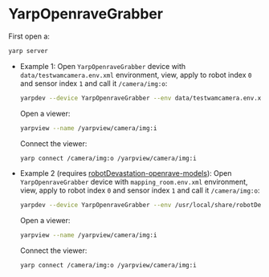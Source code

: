 # YarpOpenraveGrabber

First open a:
```bash
yarp server
```
- Example 1: Open `YarpOpenraveGrabber` device with `data/testwamcamera.env.xml` environment, view, apply to robot index `0` and sensor index `1` and call it `/camera/img:o`:
   ```bash
   yarpdev --device YarpOpenraveGrabber --env data/testwamcamera.env.xml --view --robotIndex 0 --sensorIndex 0 --name /camera/img:o
   ```
   Open a viewer:
   ```bash
   yarpview --name /yarpview/camera/img:i
   ```
   Connect the viewer:
   ```bash
   yarp connect /camera/img:o /yarpview/camera/img:i
   ```

- Example 2 (requires [robotDevastation-openrave-models](https://github.com/roboticslab-uc3m/robotDevastation-openrave-models)): Open `YarpOpenraveGrabber` device with `mapping_room.env.xml` environment, view, apply to robot index `0` and sensor index `1` and call it `/camera/img:o`:
   ```bash
   yarpdev --device YarpOpenraveGrabber --env /usr/local/share/robotDevastation-openrave-models/contexts/openrave/ecro/mapping_room.env.xml --view --robotIndex 0 --sensorIndex 1 --name /camera/img:o
   ```
   Open a viewer:
   ```bash
   yarpview --name /yarpview/camera/img:i
   ```
   Connect the viewer:
   ```bash
   yarp connect /camera/img:o /yarpview/camera/img:i
   ```
